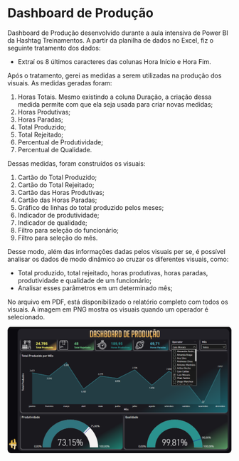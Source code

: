 # Dashboard de Produção

Dashboard de Produção desenvolvido durante a aula intensiva de Power BI da Hashtag Treinamentos. A partir da planilha de dados no Excel, fiz o seguinte tratamento dos dados:

- Extraí os 8 últimos caracteres das colunas Hora Início e Hora Fim.

Após o tratamento, gerei as medidas a serem utilizadas na produção dos visuais. As medidas geradas foram:

1. Horas Totais. Mesmo existindo a coluna Duração, a criação dessa medida permite com que ela seja usada para criar novas medidas;
2. Horas Produtivas;
3. Horas Paradas;
4. Total Produzido;
5. Total Rejeitado;
6. Percentual de Produtividade;
7. Percentual de Qualidade.

Dessas medidas, foram construídos os visuais:

1. Cartão do Total Produzido;
2. Cartão do Total Rejeitado;
3. Cartão das Horas Produtivas;
4. Cartão das Horas Paradas;
5. Gráfico de linhas do total produzido pelos meses;
6. Indicador de produtividade;
7. Indicador de qualidade;
8. Filtro para seleção do funcionário;
9. Filtro para seleção do mês.

Desse modo, além das informações dadas pelos visuais per se, é possível analisar os dados de modo dinâmico ao cruzar os diferentes visuais, como:

- Total produzido, total rejeitado, horas produtivas, horas paradas, produtividade e qualidade de um funcionário;
- Analisar esses parâmetros em um determinado mês;

No arquivo em PDF, está disponibilizado o relatório completo com todos os visuais. A imagem em PNG mostra os visuais quando um operador é selecionado.

![Dashboard de Produção](https://github.com/Brubsy/dashboards-powerbi/blob/main/Dashboard%20de%20Produ%C3%A7%C3%A3o/Dashboard%20de%20Produ%C3%A7%C3%A3o.png)
